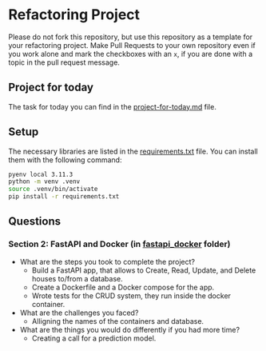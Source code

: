 # Refactoring Project

Please do not fork this repository, but use this repository as a template for your refactoring project. Make Pull Requests to your own repository even if you work alone and mark the checkboxes with an `x`, if you are done with a topic in the pull request message.

## Project for today

The task for today you can find in the [project-for-today.md](./project-for-today.md) file.

## Setup

The necessary libraries are listed in the [requirements.txt](./requirements.txt) file. You can install them with the following command:

```bash
pyenv local 3.11.3
python -m venv .venv
source .venv/bin/activate
pip install -r requirements.txt
```

## Questions

### Section 2: FastAPI and Docker (in [fastapi_docker](./fastapi_docker) folder)
* What are the steps you took to complete the project?
    * Build a FastAPI app, that allows to Create, Read, Update, and Delete houses to/from a database.
    * Create a Dockerfile and a Docker compose for the app.
    * Wrote tests for the CRUD system, they run inside the docker container.
* What are the challenges you faced?
  * Alligning the names of the containers and database.
* What are the things you would do differently if you had more time?
  * Creating a call for a prediction model.
